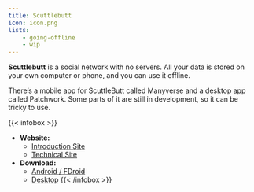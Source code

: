 ```yaml
---
title: Scuttlebutt
icon: icon.png
lists: 
    - going-offline
    - wip
---
```


**Scuttlebutt** is a social network with no servers. All your data is stored on your own computer or phone, and you can use it offline. 

There’s a mobile app for ScuttleButt called Manyverse and a desktop app called Patchwork. Some parts of it are still in development, so it can be tricky to use.

{{< infobox >}}
- **Website:**
    - [Introduction Site](https://scuttlebutt.nz/)
    - [Technical Site](https://scuttlebot.io/)
- **Download:**
    - [Android / FDroid](https://www.manyver.se/)
    - [Desktop](https://github.com/ssbc/patchwork#installation)
{{< /infobox >}}
